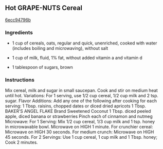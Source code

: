 ## Hot GRAPE-NUTS Cereal

[6ecc94796b](http://www.kraftrecipes.com/recipes/-17527.aspx)

### Ingredients

 - 1 cup of cereals, oats, regular and quick, unenriched, cooked with water (includes boiling and microwaving), without salt

 - 1 cup of milk, fluid, 1% fat, without added vitamin a and vitamin d

 - 1 tablespoon of sugars, brown

### Instructions

Mix cereal, milk and sugar in small saucepan. Cook and stir on medium heat until hot. Variations: For 1 serving, use 1/2 cup cereal, 1/2 cup milk and 2 tsp. sugar. Flavor Additions: Add any one of the following after cooking for each serving: 1 Tbsp. raisins, chopped dates or diced dried apricots 1 Tbsp. BAKER'S ANGEL FLAKE Brand Sweetened Coconut 1 Tbsp. diced peeled apple, diced banana or strawberries Pinch each of cinnamon and nutmeg Microwave: For 1 Serving: Mix 1/2 cup cereal, 1/3 cup milk and 1 tsp. honey in microwavable bowl. Microwave on HIGH 1 minute. For crunchier cereal: Microwave on HIGH 30 seconds. For medium crunch: Microwave on HIGH 45 seconds. For 2 Servings: Use 1 cup cereal, 1 cup milk and 1 Tbsp. honey; Cook 2 minutes.
